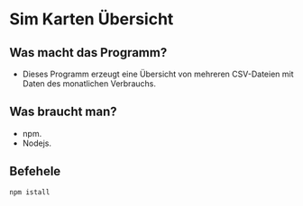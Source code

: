# Sim Karten Übersicht

## Was macht das Programm?
- Dieses Programm erzeugt eine Übersicht von mehreren CSV-Dateien mit Daten des monatlichen Verbrauchs.

## Was braucht man?

- npm.
- Nodejs.

## Befehele

```sh
npm istall
```

